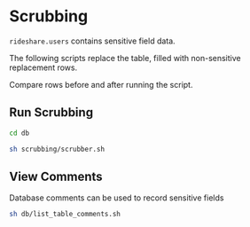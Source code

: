 # Scrubbing

`rideshare.users` contains sensitive field data.

The following scripts replace the table, filled with non-sensitive
replacement rows.

Compare rows before and after running the script.

## Run Scrubbing

```sh
cd db

sh scrubbing/scrubber.sh
```

## View Comments

Database comments can be used to record sensitive fields


```sh
sh db/list_table_comments.sh
```
